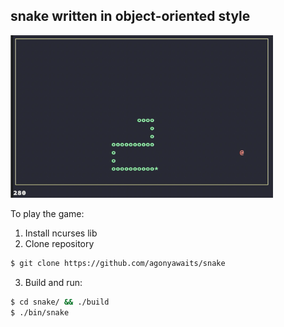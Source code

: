 snake written in object-oriented style
-------------------------------------------
<img src="./snake.png" width="420" height="260">

To play the game:
1) Install ncurses lib
2) Clone repository
```bash
$ git clone https://github.com/agonyawaits/snake
```
3) Build and run:
```bash
$ cd snake/ && ./build
$ ./bin/snake
```
